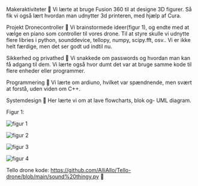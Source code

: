 Makeraktiviteter :avocado:
Vi lærte at bruge Fusion 360 til at designe 3D figurer. Så fik vi også lært hvordan man udnytter 3d printeren, med hjælp af Cura. 

Projekt Dronecontroller :pizza:
Vi brainstormede ideer(figur 1), og endte med at vælge en piano som controller til vores drone. Til at styre skulle vi udnytte flere libries i python, sounddevice, tellopy, numpy, scipy.fft, osv.. Vi er ikke helt færdige, men det ser godt ud indtil nu. 

Sikkerhed og privathed :hamburger:
Vi snakkede om passwords og hvordan man kan få adgang til dem. Vi lærte også hvor dumt det var at bruge samme kode til flere enheder eller programmer. 

Programmering :icecream:
Vi lærte om ardiuno, hvilket var spændnende, men svært at forstå, uden viden om C++.


Systemdesign :cookie:
Her lærte vi om at lave flowcharts, blok og- UML diagram. 


Figur 1:


![figur 1](https://cdn.discordapp.com/attachments/795551757634633759/798138463656345600/unknown.png)

![figur 2](https://cdn.discordapp.com/attachments/795551757634633759/798138856712830976/unknown.png)

![figur 3](https://cdn.discordapp.com/attachments/795551757634633759/798141221696569344/unknown.png)

![figur 4](https://cdn.discordapp.com/attachments/795551757634633759/798141502952964116/unknown.png)


Tello drone kode:
https://github.com/AlliAllo/Tello-drone/blob/main/sound%20thingy.py
:cowboy_hat_face:
